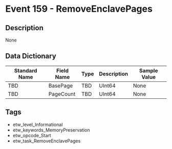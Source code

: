 # Event 159 - RemoveEnclavePages

## Description
None

## Data Dictionary
|Standard Name|Field Name|Type|Description|Sample Value|
|---|---|---|---|---|
|TBD|BasePage|TBD|UInt64|None|None|
|TBD|PageCount|TBD|UInt64|None|None|

## Tags
* etw_level_Informational
* etw_keywords_MemoryPreservation
* etw_opcode_Start
* etw_task_RemoveEnclavePages